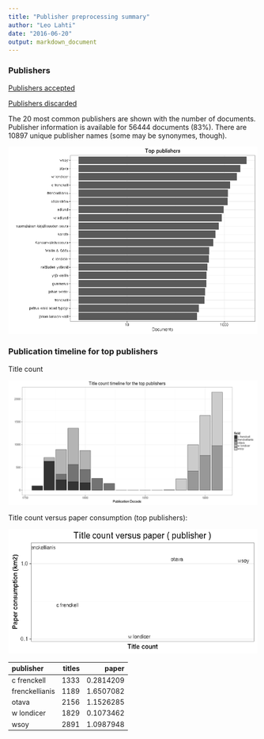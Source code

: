 ```yaml
---
title: "Publisher preprocessing summary"
author: "Leo Lahti"
date: "2016-06-20"
output: markdown_document
---
```



### Publishers

[Publishers accepted](output.tables/publisher_accepted.csv)

[Publishers discarded](output.tables/publisher_discarded.csv)



The 20 most common publishers are shown with the number of documents. Publisher information is available for 56444 documents (83%). There are 10897 unique publisher names (some may be synonymes, though).


![plot of chunk summarypublisher2](figure/summarypublisher2-1.png)

### Publication timeline for top publishers

Title count

![plot of chunk summaryTop10pubtimeline](figure/summaryTop10pubtimeline-1.png)



Title count versus paper consumption (top publishers):

![plot of chunk publishertitlespapers](figure/publishertitlespapers-1.png)

|publisher      | titles|     paper|
|:--------------|------:|---------:|
|c frenckell    |   1333| 0.2814209|
|frenckellianis |   1189| 1.6507082|
|otava          |   2156| 1.1526285|
|w londicer     |   1829| 0.1073462|
|wsoy           |   2891| 1.0987948|

